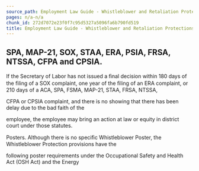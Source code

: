 ```yaml
---
source_path: Employment Law Guide - Whistleblower and Retaliation Protections.md
pages: n/a-n/a
chunk_id: 272d7072e23f0f7c95d5327a5096fa6b790fd519
title: Employment Law Guide - Whistleblower and Retaliation Protections
---
```

## SPA, MAP-21, SOX, STAA, ERA, PSIA, FRSA, NTSSA, CFPA and CPSIA.

If the Secretary of Labor has not issued a ﬁnal decision within 180 days of the ﬁling of a SOX complaint, one year of the ﬁling of an ERA complaint, or 210 days of a ACA, SPA, FSMA, MAP-21, STAA, FRSA, NTSSA,

CFPA or CPSIA complaint, and there is no showing that there has been delay due to the bad faith of the

employee, the employee may bring an action at law or equity in district court under those statutes.

Posters. Although there is no speciﬁc Whistleblower Poster, the Whistleblower Protection provisions have the

following poster requirements under the Occupational Safety and Health Act (OSH Act) and the Energy
